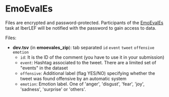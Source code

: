 # EmoEvalEs

Files are encrypted and password-protected. Participants of the [EmoEvalEs](https://competitions.codalab.org/competitions/28682) task at IberLEF will be notified with the password to gain access to data.

Files:

* **dev.tsv** (in **emoevales_zip**): tab separated `id` `event` `tweet` `offensive` `emotion`
  - `id`: It is the ID of the comment (you have to use it in your submission)
  - `event`: Hashtag associated to the tweet. There are a limited set of "events" in the dataset
  - `offensive`: Additional label (flag YES/NO) specifying whether the tweet was found offensive by an automatic system
  - `emotion`: Emotion label. One of 'anger', 'disgust', 'fear', 'joy', 'sadness', 'surprise' or 'others'.
